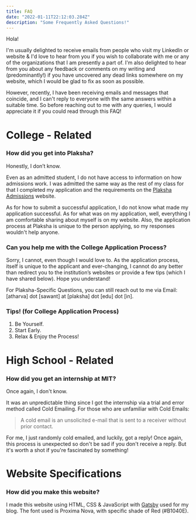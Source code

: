 ```yaml
---
title: FAQ
date: "2022-01-11T22:12:03.284Z"
description: "Some Frequently Asked Questions!"
---
```


Hola!

I'm usually delighted to receive emails from people who visit my LinkedIn or website &  I'd love to hear from you if you wish to collaborate with me or any of the organizations that I am presently a part of. I'm also delighted to hear from you about any feedback or comments on my writing and (predominantly!) if you have uncovered any dead links somewhere on my website, which I would be glad to fix as soon as possible.

However, recently, I have been receiving emails and messages that coincide, and I can't reply to everyone with the same answers within a suitable time. So before reaching out to me with any queries, I would appreciate it if you could read through this FAQ!

# College - Related

### How did you get into Plaksha?

Honestly, I don’t know.

Even as an admitted student, I do not have access to information on how admissions work. I was admitted the same way as the rest of my class for that I completed my application and the requirements on the [Plaksha Admissions](https://plaksha.edu.in/admissions) website.

As for how to submit a successful application, I do not know what made my application successful. As for what was on my application, well, everything I am comfortable sharing about myself is on my website. Also, the application process at Plaksha is unique to the person applying, so my responses wouldn't help anyone.

### Can you help me with the College Application Process?

Sorry, I cannot, even though I would love to. As the application process, itself is unique to the applicant and ever-changing, I cannot do any better than redirect you to the institution’s websites or provide a few tips (which I have shared below). Hope you understand! 

For Plaksha-Specific Questions, you can still reach out to me via Email: [atharva] dot [sawant] at [plaksha] dot [edu] dot [in].

### Tips! (for College Application Process)

1. Be Yourself.
2. Start Early.
3. Relax & Enjoy the Process!

# High School - Related

### How did you get an internship at MIT?

Once again, I don't know.

It was an unpredictable thing since I got the internship via a trial and error method called Cold Emailing. For those who are unfamiliar with Cold Emails:

> A cold email is an unsolicited e-mail that is sent to a receiver without prior contact. 

For me, I just randomly cold emailed, and luckily, got a reply! Once again, this process is unexpected so don't be sad if you don't receive a reply. But it's worth a shot if you're fascinated by something!

# Website Specifications

### How did you make this website?

I made this website using HTML, CSS & JavaScript with [Gatsby](https://www.gatsbyjs.com/) used for my blog. The font used is Proxima Nova, with specific shade of Red (#B1040E).
